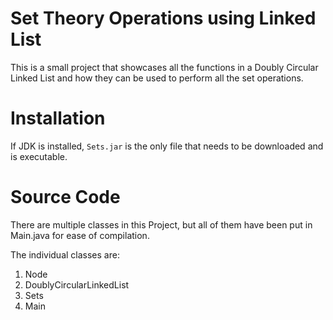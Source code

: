 # Set Theory Operations using Linked List

This is a small project that showcases all the functions in a Doubly Circular Linked List and how they can be used to perform all the set operations.

# Installation

If JDK is installed, `Sets.jar` is the only file that needs to be downloaded and is executable.

# Source Code

There are multiple classes in this Project, but all of them have been put in Main.java for ease of compilation.

The individual classes are:

1. Node
2. DoublyCircularLinkedList
3. Sets
4. Main
